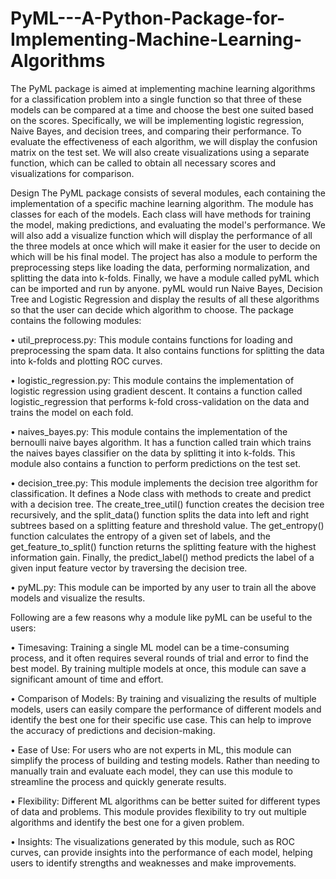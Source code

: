 # PyML---A-Python-Package-for-Implementing-Machine-Learning-Algorithms

The PyML package is aimed at implementing machine learning algorithms for a classification problem into a single function so that three of these models can be compared at a time and choose the best one suited based on the scores. Specifically, we will be implementing logistic regression, Naive Bayes, and decision trees, and comparing their performance. To evaluate the effectiveness of each algorithm, we will display the confusion matrix on the test set. We will also create visualizations using a separate function, which can be called to obtain all necessary scores and visualizations for comparison.

Design
The PyML package consists of several modules, each containing the implementation of a specific machine learning algorithm. The module has classes for each of the models. Each class will have methods for training the model, making predictions, and evaluating the model's performance. We will also add a visualize function which will display the performance of all the three models at once which will make it easier for the user to decide on which will be his final model.
The project has also a module to perform the preprocessing steps like loading the data, performing normalization, and splitting the data into k-folds. Finally, we have a module called pyML which can be imported and run by anyone. pyML would run Naive Bayes, Decision Tree and Logistic Regression and display the results of all these algorithms so that the user can decide which algorithm to choose.
The package contains the following modules:

•	util_preprocess.py: This module contains functions for loading and preprocessing the spam data. It also contains functions for splitting the data into k-folds and plotting ROC curves.

•	logistic_regression.py: This module contains the implementation of logistic regression using gradient descent. It contains a function called logistic_regression that performs k-fold cross-validation on the data and trains the model on each fold.

•	naives_bayes.py: This module contains the implementation of the bernoulli naive bayes algorithm. It has a function called train which trains the naives bayes classifier on the data by splitting it into k-folds. This module also contains a function to perform predictions on the test set.

•	decision_tree.py: This module implements the decision tree algorithm for classification. It defines a Node class with methods to create and predict with a decision tree. The create_tree_util() function creates the decision tree recursively, and the split_data() function splits the data into left and right subtrees based on a splitting feature and threshold value. The get_entropy() function calculates the entropy of a given set of labels, and the get_feature_to_split() function returns the splitting feature with the highest information gain. Finally, the predict_label() method predicts the label of a given input feature vector by traversing the decision tree.

•	pyML.py: This module can be imported by any user to train all the above models and visualize the results.


Following are a few reasons why a module like pyML can be useful to the users:

•	Timesaving: Training a single ML model can be a time-consuming process, and it often requires several rounds of trial and error to find the best model. By training multiple models at once, this module can save a significant amount of time and effort.

•	Comparison of Models: By training and visualizing the results of multiple models, users can easily compare the performance of different models and identify the best one for their specific use case. This can help to improve the accuracy of predictions and decision-making.

•	Ease of Use: For users who are not experts in ML, this module can simplify the process of building and testing models. Rather than needing to manually train and evaluate each model, they can use this module to streamline the process and quickly generate results.

•	Flexibility: Different ML algorithms can be better suited for different types of data and problems. This module provides flexibility to try out multiple algorithms and identify the best one for a given problem.

•	Insights: The visualizations generated by this module, such as ROC curves, can provide insights into the performance of each model, helping users to identify strengths and weaknesses and make improvements.
